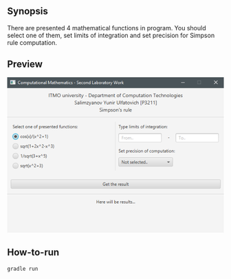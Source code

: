 ## Synopsis
There are presented 4 mathematical functions in program. 
You should select one of them, set limits of integration and set precision for Simpson rule computation. 

## Preview
![Preview image of program](images/preview.png)

## How-to-run
```
gradle run
```
